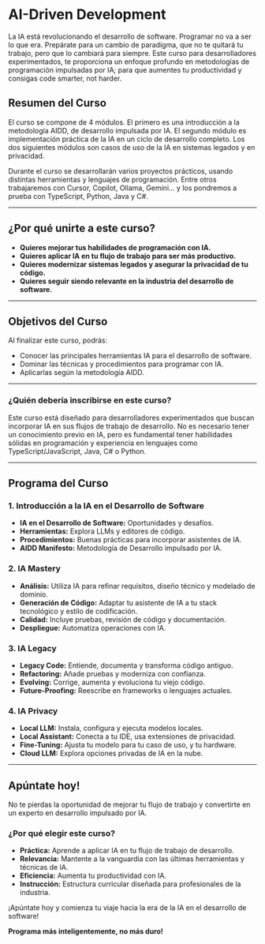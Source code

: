 # AI-Driven Development

La IA está revolucionando el desarrollo de software. Programar no va a ser lo que era. Prepárate para un cambio de paradigma, que no te quitará tu trabajo, pero que lo cambiará para siempre. Este curso para desarrolladores experimentados, te proporciona un enfoque profundo en metodologías de programación impulsadas por IA; para que aumentes tu productividad y consigas code smarter, not harder.

## Resumen del Curso

El curso se compone de 4 módulos. El primero es una introducción a la metodología AIDD, de desarrollo impulsada por IA. El segundo módulo es implementación práctica de la IA en un ciclo de desarrollo completo. Los dos siguientes módulos son casos de uso de la IA en sistemas legados y en privacidad.

Durante el curso se desarrollarán varios proyectos prácticos, usando distintas herramientas y lenguajes de programación. Entre otros trabajaremos con Cursor, Copilot, Ollama, Gemini... y los pondremos a prueba con TypeScript, Python, Java y C#.

---

## ¿Por qué unirte a este curso?

- **Quieres mejorar tus habilidades de programación con IA.**
- **Quieres aplicar IA en tu flujo de trabajo para ser más productivo.**
- **Quieres modernizar sistemas legados y asegurar la privacidad de tu código.**
- **Quieres seguir siendo relevante en la industria del desarrollo de software.**

---

## Objetivos del Curso

Al finalizar este curso, podrás:

- Conocer las principales herramientas IA para el desarrollo de software.
- Dominar las técnicas y procedimientos para programar con IA.
- Aplicarlas según la metodología AIDD.

---

### ¿Quién debería inscribirse en este curso?

Este curso está diseñado para desarrolladores experimentados que buscan incorporar IA en sus flujos de trabajo de desarrollo. No es necesario tener un conocimiento previo en IA, pero es fundamental tener habilidades sólidas en programación y experiencia en lenguajes como TypeScript/JavaScript, Java, C# o Python.

---

## Programa del Curso

### 1. Introducción a la IA en el Desarrollo de Software

- **IA en el Desarrollo de Software:** Oportunidades y desafíos.
- **Herramientas:** Explora LLMs y editores de código.  
- **Procedimientos:** Buenas prácticas para incorporar asistentes de IA.
- **AIDD Manifesto:** Metodología de Desarrollo impulsado por IA.

### 2. IA Mastery

- **Análisis:** Utiliza IA para refinar requisitos, diseño técnico y modelado de dominio.
- **Generación de Código:** Adaptar tu asistente de IA a tu stack tecnológico y estilo de codificación.
- **Calidad:** Incluye pruebas, revisión de código y documentación.
- **Despliegue:** Automatiza operaciones con IA.

### 3. IA Legacy

- **Legacy Code:** Entiende, documenta y transforma código antiguo.
- **Refactoring:** Añade pruebas y moderniza con confianza.
- **Evolving:** Corrige, aumenta y evoluciona tu viejo código.
- **Future-Proofing:** Reescribe en frameworks o lenguajes actuales.

### 4. IA Privacy

- **Local LLM:** Instala, configura y ejecuta modelos locales.
- **Local Assistant:** Conecta a tu IDE, usa extensiones de privacidad.
- **Fine-Tuning:** Ajusta tu modelo para tu caso de uso, y tu hardware.
- **Cloud LLM:** Explora opciones privadas de IA en la nube.

---

## Apúntate hoy!

No te pierdas la oportunidad de mejorar tu flujo de trabajo y convertirte en un experto en desarrollo impulsado por IA. 

### ¿Por qué elegir este curso?

- **Práctica:** Aprende a aplicar IA en tu flujo de trabajo de desarrollo.
- **Relevancia:** Mantente a la vanguardia con las últimas herramientas y técnicas de IA.
- **Eficiencia:** Aumenta tu productividad con IA.
- **Instrucción:** Estructura curricular diseñada para profesionales de la industria.

¡Apúntate hoy y comienza tu viaje hacia la era de la IA en el desarrollo de software!

**Programa más inteligentemente, no más duro!**
